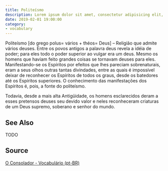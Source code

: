 ```yaml
---
title: Politeísmo
description: Lorem ipsum dolor sit amet, consectetur adipisicing elit, sed do eiusmod tempor incididunt ut labore et dolore magna aliqua.  TODO
date: 2019-02-01 19:00:00
category:
- vocabulary
---
```


Politeísmo [do grego polus= vários + théos= Deus] – Religião que admite vários deuses. Entre os povos antigos a palavra deus revela a idéia de poder; para eles todo o poder superior ao vulgar era um deus. Mesmo os homens que haviam feito grandes coisas se tornavam deuses para eles. Manifestando-se os Espíritos por efeitos que lhes pareciam sobrenaturais, eram a seus olhos outras tantas divindades, entre as quais é impossível deixar de reconhecer os Espíritos de todos os graus, desde os batedores até os Espíritos superiores. O conhecimento das manifestações dos Espíritos é, pois, a fonte do politeísmo.

Todavia, desde a mais alta Antigüidade, os homens esclarecidos deram a esses pretensos deuses seu devido valor e neles reconheceram criaturas de um Deus supremo, soberano e senhor do mundo.

## See Also
TODO

## Source
[O Consolador - Vocabulário (pt-BR)](http://www.oconsolador.com.br/linkfixo/vocabulario/principal.html)
